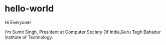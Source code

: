 # hello-world
Hi Everyone!

I'm Sumit Singh, President at Computer Society Of India,Guru Tegh Bahadur Institute of Technology.
